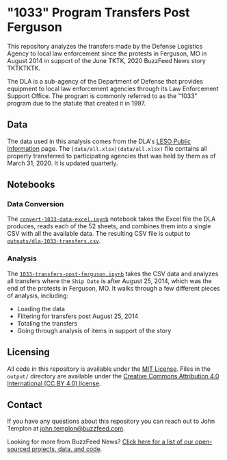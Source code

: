 # "1033" Program Transfers Post Ferguson

This repository analyzes the transfers made by the Defense Logistics Agency to local law enforcement since the protests in Ferguson, MO in August 2014 in support of the June TKTK, 2020 BuzzFeed News story TKTKTKTK. 

The DLA is a sub-agency of the Department of Defense that provides equipment to local law enforcement agencies through its Law Enforcement Support Office. The program is commonly referred to as the "1033" program due to the statute that created it in 1997.

## Data

The data used in this analysis comes from the DLA's [LESO Public Information](https://www.dla.mil/DispositionServices/Offers/Reutilization/LawEnforcement/PublicInformation/) page. The `[data/all.xlsx](data/all.xlsx)` file contains all property transferred to participating agencies that was held by them as of March 31, 2020. It is updated quarterly.

## Notebooks

### Data Conversion

The [`convert-1033-data-excel.ipynb`](notebooks/convert-10333-data-excel.ipynb) notebook takes the Excel file the DLA produces, reads each of the 52 sheets, and combines them into a single CSV with all the available data. The resulting CSV file is output to [`outputs/dla-1033-transfers.csv`](outputs/dla-1033-transfers.csv").

### Analysis

The [`1033-transfers-post-ferguson.ipynb`](notebooks/1033-transfers-post-ferguson.ipynb) takes the CSV data and analyzes all transfers where the `Ship Date` is after August 25, 2014, which was the end of the protests in Ferguson, MO. It walks through a few different pieces of analysis, including:

- Loading the data
- Filtering for transfers post August 25, 2014
- Totaling the transfers
- Going through analysis of items in support of the story

## Licensing

All code in this repository is available under the [MIT License](https://opensource.org/licenses/MIT). Files in the `output/` directory are available under the [Creative Commons Attribution 4.0 International (CC BY 4.0) license](https://creativecommons.org/licenses/by/4.0/).

## Contact

If you have any questions about this repository you can reach out to John Templon at [john.templon@buzzfeed.com](john.templon@buzzfeed.com).

Looking for more from BuzzFeed News? [Click here for a list of our open-sourced projects, data, and code](https://github.com/BuzzFeedNews/everything).